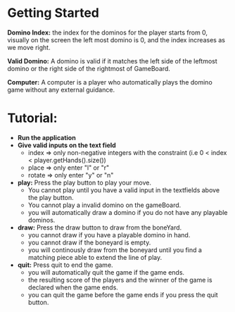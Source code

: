# Getting Started

**Domino Index:** the index for the dominos for the player starts from 0, visually on the screen the left most domino is 0, and the index increases as we move right.

**Valid Domino:** A domino is valid if it matches the left side of the leftmost domino or the right side of the rightmost of GameBoard.

**Computer:** A computer is a player who automatically plays the domino game without any external guidance.

# Tutorial:
- **Run the application**
- **Give valid inputs on the text field**
    - index => only non-negative integers with the constraint (i.e 0 < index < player.getHands().size())
    - place => only enter "l" or "r"
    - rotate => only enter "y" or "n"
- **play:** Press the play button to play your move. 
    - You cannot play until you have a valid input in the textfields above the play button.
    - You cannot play a invalid domino on the gameBoard.
    - you will automatically draw a domino if you do not have any playable dominos.
- **draw:** Press the draw button to draw from the boneYard.
    - you cannot draw if you have a playable domino in hand.
    - you cannot draw if the boneyard is empty.
    - you will continously draw from the boneyard until you find a matching piece able to extend the line of play.
- **quit:** Press quit to end the game.
    - you will automatically quit the game if the game ends.
    - the resulting score of the players and the winner of the game is declared when the game ends.
    - you can quit the game before the game ends if you press the quit button.

